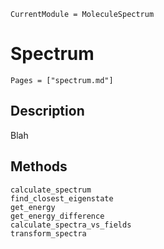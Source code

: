 ```@meta
CurrentModule = MoleculeSpectrum
```

# Spectrum
```@index
Pages = ["spectrum.md"]
```

## Description

Blah


## Methods
```@docs
calculate_spectrum
find_closest_eigenstate
get_energy
get_energy_difference
calculate_spectra_vs_fields
transform_spectra
```